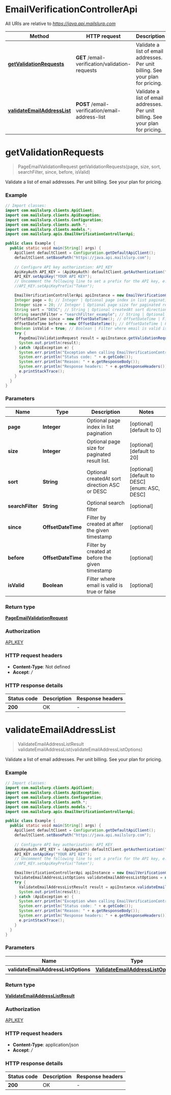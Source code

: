 # EmailVerificationControllerApi

All URIs are relative to *https://java.api.mailslurp.com*

Method | HTTP request | Description
------------- | ------------- | -------------
[**getValidationRequests**](EmailVerificationControllerApi#getValidationRequests) | **GET** /email-verification/validation-requests | Validate a list of email addresses. Per unit billing. See your plan for pricing.
[**validateEmailAddressList**](EmailVerificationControllerApi#validateEmailAddressList) | **POST** /email-verification/email-address-list | Validate a list of email addresses. Per unit billing. See your plan for pricing.


<a name="getValidationRequests"></a>
# **getValidationRequests**
> PageEmailValidationRequest getValidationRequests(page, size, sort, searchFilter, since, before, isValid)

Validate a list of email addresses. Per unit billing. See your plan for pricing.

### Example
```java
// Import classes:
import com.mailslurp.clients.ApiClient;
import com.mailslurp.clients.ApiException;
import com.mailslurp.clients.Configuration;
import com.mailslurp.clients.auth.*;
import com.mailslurp.clients.models.*;
import com.mailslurp.apis.EmailVerificationControllerApi;

public class Example {
  public static void main(String[] args) {
    ApiClient defaultClient = Configuration.getDefaultApiClient();
    defaultClient.setBasePath("https://java.api.mailslurp.com");
    
    // Configure API key authorization: API_KEY
    ApiKeyAuth API_KEY = (ApiKeyAuth) defaultClient.getAuthentication("API_KEY");
    API_KEY.setApiKey("YOUR API KEY");
    // Uncomment the following line to set a prefix for the API key, e.g. "Token" (defaults to null)
    //API_KEY.setApiKeyPrefix("Token");

    EmailVerificationControllerApi apiInstance = new EmailVerificationControllerApi(defaultClient);
    Integer page = 0; // Integer | Optional page index in list pagination
    Integer size = 20; // Integer | Optional page size for paginated result list.
    String sort = "DESC"; // String | Optional createdAt sort direction ASC or DESC
    String searchFilter = "searchFilter_example"; // String | Optional search filter
    OffsetDateTime since = new OffsetDateTime(); // OffsetDateTime | Filter by created at after the given timestamp
    OffsetDateTime before = new OffsetDateTime(); // OffsetDateTime | Filter by created at before the given timestamp
    Boolean isValid = true; // Boolean | Filter where email is valid is true or false
    try {
      PageEmailValidationRequest result = apiInstance.getValidationRequests(page, size, sort, searchFilter, since, before, isValid);
      System.out.println(result);
    } catch (ApiException e) {
      System.err.println("Exception when calling EmailVerificationControllerApi#getValidationRequests");
      System.err.println("Status code: " + e.getCode());
      System.err.println("Reason: " + e.getResponseBody());
      System.err.println("Response headers: " + e.getResponseHeaders());
      e.printStackTrace();
    }
  }
}
```

### Parameters

Name | Type | Description  | Notes
------------- | ------------- | ------------- | -------------
 **page** | **Integer**| Optional page index in list pagination | [optional] [default to 0]
 **size** | **Integer**| Optional page size for paginated result list. | [optional] [default to 20]
 **sort** | **String**| Optional createdAt sort direction ASC or DESC | [optional] [default to DESC] [enum: ASC, DESC]
 **searchFilter** | **String**| Optional search filter | [optional]
 **since** | **OffsetDateTime**| Filter by created at after the given timestamp | [optional]
 **before** | **OffsetDateTime**| Filter by created at before the given timestamp | [optional]
 **isValid** | **Boolean**| Filter where email is valid is true or false | [optional]

### Return type

[**PageEmailValidationRequest**](PageEmailValidationRequest)

### Authorization

[API_KEY](../README#API_KEY)

### HTTP request headers

 - **Content-Type**: Not defined
 - **Accept**: */*

### HTTP response details
| Status code | Description | Response headers |
|-------------|-------------|------------------|
**200** | OK |  -  |

<a name="validateEmailAddressList"></a>
# **validateEmailAddressList**
> ValidateEmailAddressListResult validateEmailAddressList(validateEmailAddressListOptions)

Validate a list of email addresses. Per unit billing. See your plan for pricing.

### Example
```java
// Import classes:
import com.mailslurp.clients.ApiClient;
import com.mailslurp.clients.ApiException;
import com.mailslurp.clients.Configuration;
import com.mailslurp.clients.auth.*;
import com.mailslurp.clients.models.*;
import com.mailslurp.apis.EmailVerificationControllerApi;

public class Example {
  public static void main(String[] args) {
    ApiClient defaultClient = Configuration.getDefaultApiClient();
    defaultClient.setBasePath("https://java.api.mailslurp.com");
    
    // Configure API key authorization: API_KEY
    ApiKeyAuth API_KEY = (ApiKeyAuth) defaultClient.getAuthentication("API_KEY");
    API_KEY.setApiKey("YOUR API KEY");
    // Uncomment the following line to set a prefix for the API key, e.g. "Token" (defaults to null)
    //API_KEY.setApiKeyPrefix("Token");

    EmailVerificationControllerApi apiInstance = new EmailVerificationControllerApi(defaultClient);
    ValidateEmailAddressListOptions validateEmailAddressListOptions = new ValidateEmailAddressListOptions(); // ValidateEmailAddressListOptions | 
    try {
      ValidateEmailAddressListResult result = apiInstance.validateEmailAddressList(validateEmailAddressListOptions);
      System.out.println(result);
    } catch (ApiException e) {
      System.err.println("Exception when calling EmailVerificationControllerApi#validateEmailAddressList");
      System.err.println("Status code: " + e.getCode());
      System.err.println("Reason: " + e.getResponseBody());
      System.err.println("Response headers: " + e.getResponseHeaders());
      e.printStackTrace();
    }
  }
}
```

### Parameters

Name | Type | Description  | Notes
------------- | ------------- | ------------- | -------------
 **validateEmailAddressListOptions** | [**ValidateEmailAddressListOptions**](ValidateEmailAddressListOptions)|  |

### Return type

[**ValidateEmailAddressListResult**](ValidateEmailAddressListResult)

### Authorization

[API_KEY](../README#API_KEY)

### HTTP request headers

 - **Content-Type**: application/json
 - **Accept**: */*

### HTTP response details
| Status code | Description | Response headers |
|-------------|-------------|------------------|
**200** | OK |  -  |

